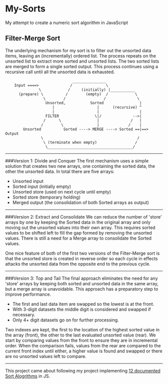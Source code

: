 # My-Sorts
My attempt to create a numeric sort algorithm in JavaScript

## Filter-Merge Sort
The underlying mechanism for my sort is to filter out the unsorted data items, leaving an (incrementally) ordered list. The process repeats on the unsorted list to extract more sorted and unsorted lists. The two sorted lists are merged to form a single sorted output. This process continues using a recursive call until all the unsorted data is exhausted.

                                  _______________
        Input ====>              /               \
                   \            /     (initially) |___________
          (prepare) \          /        (empty)  /            \
                     \        /                 /              \
                      Unsorted,           Sorted                |
                         |                   |      (recursive) ^
                         |                   |                  |
                      FILTER                \|/              -->|
                     /      \                |              /   |
                    /        \               |             /    |
            Unsorted          Sorted ----> MERGE ----> Sorted ==|==> Output
                    \                                          /
                     \ (terminate when empty)                 /
                      \______________________________________/

---
###Version 1: Divide and Conquer
The first mechanism uses a simple solution that creates two new arrays, one containing the sorted data, the other the unsorted data. In total there are five arrays:

+ Unsorted input
+ Sorted input (initially empty)
+ Unsorted store (used on next cycle until empty)
+ Sorted store (temporary holding)
+ Merged output (the consolidation of both Sorted arrays as output)

---
###Version 2: Extract and Consolidate
We can reduce the number of 'store' arrays by one by keeping the Sorted data in the original array and only moving out the unsorted values into their own array. This requires sorted values to be shifted left to fill the gap formed by removing the unsorted values. There is still a need for a Merge array to consolidate the Sorted values.

One nice feature of both of the first two versions of the Filter-Merge sort is that the unsorted store is created in reverse order so each cycle in effects attacks the unsorted data from the opposite end to the previous cycle.

---
###Version 3: Top and Tail
The final approach eliminates the need for any 'store' arrays by keeping both sorted and unsorted data in the same array, but a merge array is unavoidable. This approach has a preparatory step to improve performance.

+ The first and last data item are swapped so the lowest is at the front.
+ With 3-digit datasets the middle digit is considered and swapped if necessary.
+ Only 4+ digit datasets go on for further processing.

Two indexes are kept, the first to the location of the highest sorted value in the array (front), the other to the last evaluated unsorted value (rear). We start by comparing values from the front to ensure they are in incremental order. When the comparison fails, values from the rear are compared to the current front index until either, a higher value is found and swapped or there are no unsorted values left to compare.

---
This project came about following my project implementing [12 documented Sort Alogrithms](https://github.com/TracyGJG/All_Sorts) in JS.
